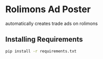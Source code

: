 # Rolimons Ad Poster

automatically creates trade ads on rolimons

## Installing Requirements

```bash
pip install -r requirements.txt
```